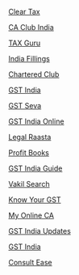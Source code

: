 <a href="https://cleartax.in/">Clear Tax</a>

<a href="http://www.caclubindia.com/">CA Club India</a>

<a href="https://taxguru.in/">TAX Guru</a>

<a href="https://www.indiafilings.com/">India Fillings</a>

<a href="http://www.charteredclub.com/">Chartered Club</a>

<a href="http://www.gstindia.com/">GST India</a>

<a href="http://www.gstseva.com/">GST Seva</a>

<a href="http://gstindiaonline.com/">GST India Online</a>

<a href="https://www.legalraasta.com/">Legal Raasta</a>

<a href="http://www.profitbooks.net/">Profit Books</a>

<a href="https://gstindiaguide.com/">GST India Guide</a>

<a href="https://vakilsearch.com/">Vakil Search</a>

<a href="https://www.knowyourgst.com/">Know Your GST</a>

<a href="http://www.myonlineca.in/">My Online CA</a>

<a href="http://gstindiaupdates.com/">GST India Updates</a>

<a href="https://gstindia.net/">GST India</a>

<a href="http://www.consultease.com/">Consult Ease</a>
